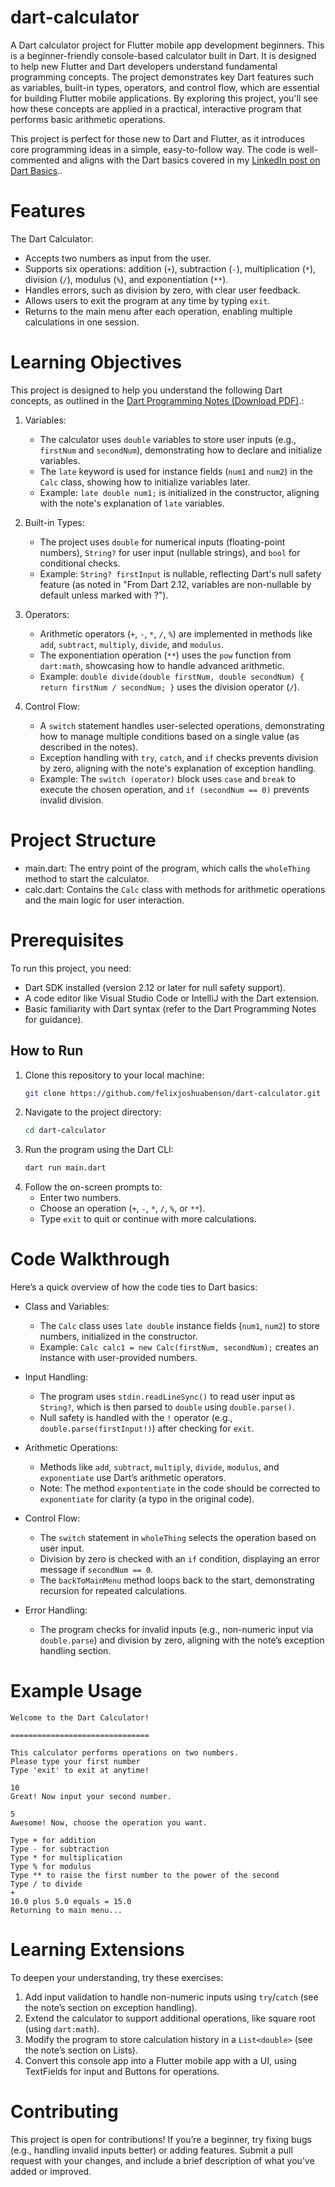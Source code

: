 # dart-calculator
A Dart calculator project for Flutter mobile app development beginners.
This is a beginner-friendly console-based calculator built in Dart. It is designed to help new Flutter and Dart developers understand fundamental programming concepts. The project demonstrates key Dart features such as variables, built-in types, operators, and control flow, which are essential for building Flutter mobile applications. By exploring this project, you'll see how these concepts are applied in a practical, interactive program that performs basic arithmetic operations.

This project is perfect for those new to Dart and Flutter, as it introduces core programming ideas in a simple, easy-to-follow way. The code is well-commented and aligns with the Dart basics covered in my [LinkedIn post on Dart Basics](https://www.linkedin.com/posts/felix-joshua-benson-2a9547146_flutter-dart-mobiledevelopment-activity-7346190926148481025-1oBz?utm_source=social_share_send&utm_medium=member_desktop_web&rcm=ACoAACNR0OEBiTIBhYPuI9nflPuns8mSUY7OzI8)..

# Features
The Dart Calculator:
- Accepts two numbers as input from the user.
- Supports six operations: addition (`+`), subtraction (`-`), multiplication (`*`), division (`/`), modulus (`%`), and exponentiation (`**`).
- Handles errors, such as division by zero, with clear user feedback.
- Allows users to exit the program at any time by typing `exit`.
- Returns to the main menu after each operation, enabling multiple calculations in one session.

# Learning Objectives
This project is designed to help you understand the following Dart concepts, as outlined in the [Dart Programming Notes (Download PDF)](./Dart_Programming_Notes.pdf).:

1. Variables:
   - The calculator uses `double` variables to store user inputs (e.g., `firstNum` and `secondNum`), demonstrating how to declare and initialize variables.
   - The `late` keyword is used for instance fields (`num1` and `num2`) in the `Calc` class, showing how to initialize variables later.
   - Example: `late double num1;` is initialized in the constructor, aligning with the note's explanation of `late` variables.

2. Built-in Types:
   - The project uses `double` for numerical inputs (floating-point numbers), `String?` for user input (nullable strings), and `bool` for conditional checks.
   - Example: `String? firstInput` is nullable, reflecting Dart's null safety feature (as noted in "From Dart 2.12, variables are non-nullable by default unless marked with ?").

3. Operators:
   - Arithmetic operators (`+`, `-`, `*`, `/`, `%`) are implemented in methods like `add`, `subtract`, `multiply`, `divide`, and `modulus`.
   - The exponentiation operation (`**`) uses the `pow` function from `dart:math`, showcasing how to handle advanced arithmetic.
   - Example: `double divide(double firstNum, double secondNum) { return firstNum / secondNum; }` uses the division operator (`/`).

4. Control Flow:
   - A `switch` statement handles user-selected operations, demonstrating how to manage multiple conditions based on a single value (as described in the notes).
   - Exception handling with `try`, `catch`, and `if` checks prevents division by zero, aligning with the note's explanation of exception handling.
   - Example: The `switch (operator)` block uses `case` and `break` to execute the chosen operation, and `if (secondNum == 0)` prevents invalid division.

# Project Structure
- main.dart: The entry point of the program, which calls the `wholeThing` method to start the calculator.
- calc.dart: Contains the `Calc` class with methods for arithmetic operations and the main logic for user interaction.

# Prerequisites
To run this project, you need:
- Dart SDK installed (version 2.12 or later for null safety support).
- A code editor like Visual Studio Code or IntelliJ with the Dart extension.
- Basic familiarity with Dart syntax (refer to the Dart Programming Notes for guidance).

## How to Run
1. Clone this repository to your local machine:
   ```bash
   git clone https://github.com/felixjoshuabenson/dart-calculator.git
   ```
2. Navigate to the project directory:
   ```bash
   cd dart-calculator
   ```
3. Run the program using the Dart CLI:
   ```bash
   dart run main.dart
   ```
4. Follow the on-screen prompts to:
   - Enter two numbers.
   - Choose an operation (`+`, `-`, `*`, `/`, `%`, or `**`).
   - Type `exit` to quit or continue with more calculations.

# Code Walkthrough
Here’s a quick overview of how the code ties to Dart basics:

- Class and Variables:
  - The `Calc` class uses `late double` instance fields (`num1`, `num2`) to store numbers, initialized in the constructor.
  - Example: `Calc calc1 = new Calc(firstNum, secondNum);` creates an instance with user-provided numbers.

- Input Handling:
  - The program uses `stdin.readLineSync()` to read user input as `String?`, which is then parsed to `double` using `double.parse()`.
  - Null safety is handled with the `!` operator (e.g., `double.parse(firstInput!)`) after checking for `exit`.

- Arithmetic Operations:
  - Methods like `add`, `subtract`, `multiply`, `divide`, `modulus`, and `exponentiate` use Dart’s arithmetic operators.
  - Note: The method `expontentiate` in the code should be corrected to `exponentiate` for clarity (a typo in the original code).

- Control Flow:
  - The `switch` statement in `wholeThing` selects the operation based on user input.
  - Division by zero is checked with an `if` condition, displaying an error message if `secondNum == 0`.
  - The `backToMainMenu` method loops back to the start, demonstrating recursion for repeated calculations.

- Error Handling:
  - The program checks for invalid inputs (e.g., non-numeric input via `double.parse`) and division by zero, aligning with the note’s exception handling section.

# Example Usage
```plaintext
Welcome to the Dart Calculator!

=============================== 

This calculator performs operations on two numbers. 
Please type your first number 
Type 'exit' to exit at anytime! 

10
Great! Now input your second number.

5
Awesome! Now, choose the operation you want.

Type + for addition
Type - for subtraction
Type * for multiplication
Type % for modulus
Type ** to raise the first number to the power of the second
Type / to divide
+
10.0 plus 5.0 equals = 15.0
Returning to main menu...
```

# Learning Extensions
To deepen your understanding, try these exercises:
1. Add input validation to handle non-numeric inputs using `try`/`catch` (see the note’s section on exception handling).
2. Extend the calculator to support additional operations, like square root (using `dart:math`).
3. Modify the program to store calculation history in a `List<double>` (see the note’s section on Lists).
4. Convert this console app into a Flutter mobile app with a UI, using TextFields for input and Buttons for operations.

# Contributing
This project is open for contributions! If you’re a beginner, try fixing bugs (e.g., handling invalid inputs better) or adding features. Submit a pull request with your changes, and include a brief description of what you’ve added or improved.
